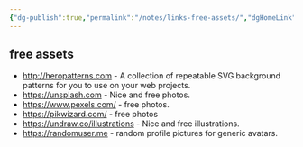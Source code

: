 ```yaml
---
{"dg-publish":true,"permalink":"/notes/links-free-assets/","dgHomeLink":true,"dgPassFrontmatter":false,"dgShowBacklinks":true,"dgShowLocalGraph":false}
---
```


## free assets

- <http://heropatterns.com> - A collection of repeatable SVG background patterns for you to use on your web projects.
- <https://unsplash.com> - Nice and free photos.
- <https://www.pexels.com/> - free photos.
- <https://pikwizard.com/> - free photos
- <https://undraw.co/illustrations> - Nice and free illustrations.
- <https://randomuser.me> - random profile pictures for generic avatars.
